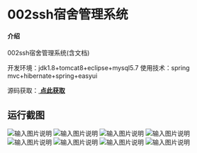 # 002ssh宿舍管理系统

#### 介绍
002ssh宿舍管理系统(含文档)

开发环境：jdk1.8+tomcat8+eclipse+mysql5.7
使用技术：spring mvc+hibernate+spring+easyui

源码获取：[ **点此获取** ](http://www.shuyue.fun/?type=productinfo&id=66)

## 运行截图
![输入图片说明](https://images.gitee.com/uploads/images/2021/0319/231432_9537f112_863230.png "屏幕截图.png")
![输入图片说明](https://images.gitee.com/uploads/images/2021/0319/231442_00590e41_863230.png "屏幕截图.png")
![输入图片说明](https://images.gitee.com/uploads/images/2021/0319/231451_2837e676_863230.png "屏幕截图.png")
![输入图片说明](https://images.gitee.com/uploads/images/2021/0319/231501_eb170e96_863230.png "屏幕截图.png")
![输入图片说明](https://images.gitee.com/uploads/images/2021/0319/231511_5a791c97_863230.png "屏幕截图.png")
![输入图片说明](https://images.gitee.com/uploads/images/2021/0319/231520_029209d1_863230.png "屏幕截图.png")
![输入图片说明](https://images.gitee.com/uploads/images/2021/0319/231531_7457133c_863230.png "屏幕截图.png")
![输入图片说明](https://images.gitee.com/uploads/images/2021/0319/231547_9d5a62ee_863230.png "屏幕截图.png")
